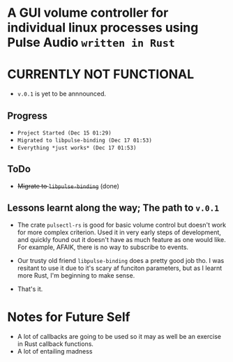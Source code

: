 # A GUI volume controller for individual linux processes using Pulse Audio `written in Rust`

# CURRENTLY NOT FUNCTIONAL

- `v.0.1` is yet to be annnounced.

## Progress

- `Project Started (Dec 15 01:29)`
- `Migrated to libpulse-binding (Dec 17 01:53)`
- `Everything *just works* (Dec 17 01:53)`

## ToDo

- ~~Migrate to `libpulse-binding`~~ (done)

## Lessons learnt along the way; The path to `v.0.1`

- The crate `pulsectl-rs` is good for basic volume control but doesn't work for more complex criterion.
   Used it in very early steps of development, and quickly found out it doesn't have as much feature as one would like.
   For example, AFAIK, there is no way to subscribe to events.
   
- Our trusty old friend `libpulse-binding` does a pretty good job tho.
    I was resitant to use it due to it's scary af funciton parameters, but as I learnt more Rust, I'm beginning to make sense.

- That's it.

# Notes for Future Self

- A lot of callbacks are going to be used so it may as well be an exercise in Rust callback functions.
- A lot of entailing madness
